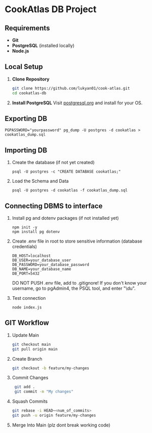 # CookAtlas DB Project

## Requirements

- **Git**
- **PostgreSQL** (installed locally)
- **Node.js**


## Local Setup

1. **Clone Repository**
   ```bash
   git clone https://github.com/lukyan01/cook-atlas.git
   cd cookatlas-db
   ```

2. **Install PostgreSQL**
   Visit [postgresql.org](https://www.postgresql.org/download/) and install for your OS.

## Exporting DB
   ```
   PGPASSWORD="yourpassword" pg_dump -U postgres -d cookatlas > cookatlas_dump.sql
   ```

## Importing DB
1. Create the database (if not yet created)
   ```
   psql -U postgres -c "CREATE DATABASE cookatlas;"
   ```

2. Load the Schema and Data
   ```
   psql -U postgres -d cookatlas -f cookatlas_dump.sql
   ```

## Connecting DBMS to interface
1. Install pg and dotenv packages (if not installed yet)
   ```
   npm init -y
   npm install pg dotenv
   ```
2. Create .env file in root to store sensitive information (database credentials)
   ```
   DB_HOST=localhost
   DB_USER=your_database_user
   DB_PASSWORD=your_database_password
   DB_NAME=your_database_name
   DB_PORT=5432
   ```
   DO NOT PUSH .env file, add to .gitignore!
   If you don't know your username, go to pgAdmin4, the PSQL tool, and enter "\du".

3. Test connection
   ```
   node index.js
   ```


## GIT Workflow

1. Update Main
   ```bash
   git checkout main
   git pull origin main
   ```

2. Create Branch
   ```bash
   git checkout -b feature/my-changes
   ```

3. Commit Changes
   ```bash
    git add .
    git commit -m "My changes"
    ```
   
4. Squash Commits
   ```bash
   git rebase -i HEAD~<num_of_commits>
   git push -u origin feature/my-changes
   ```

5. Merge Into Main (plz dont break working code)

